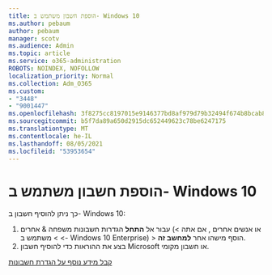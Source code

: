 ```yaml
---
title: הוספת חשבון משתמש ב- Windows 10
ms.author: pebaum
author: pebaum
manager: scotv
ms.audience: Admin
ms.topic: article
ms.service: o365-administration
ROBOTS: NOINDEX, NOFOLLOW
localization_priority: Normal
ms.collection: Adm_O365
ms.custom:
- "3448"
- "9001447"
ms.openlocfilehash: 3f8275cc8197015e9146377bd8af979d79b32494f674b8bcab8df310d69e4a14
ms.sourcegitcommit: b5f7da89a650d2915dc652449623c78be6247175
ms.translationtype: MT
ms.contentlocale: he-IL
ms.lasthandoff: 08/05/2021
ms.locfileid: "53953654"
---
```

# <a name="add-a-user-account-in-windows-10"></a>הוספת חשבון משתמש ב- Windows 10

כך ניתן להוסיף חשבון ב- Windows 10:

1. עבור אל **התחל** הגדרות חשבונות משפחה & אחרים (או אנשים אחרים , אם אתה  >    >    >   משתמש ב- Windows 10 Enterprise) > הוסף מישהו אחר **למחשב זה**. 
2. בצע את ההוראות כדי להוסיף חשבון Microsoft או חשבון מקומי.

[קבל מידע נוסף על הגדרת חשבונות](https://support.microsoft.com/help/17197/)